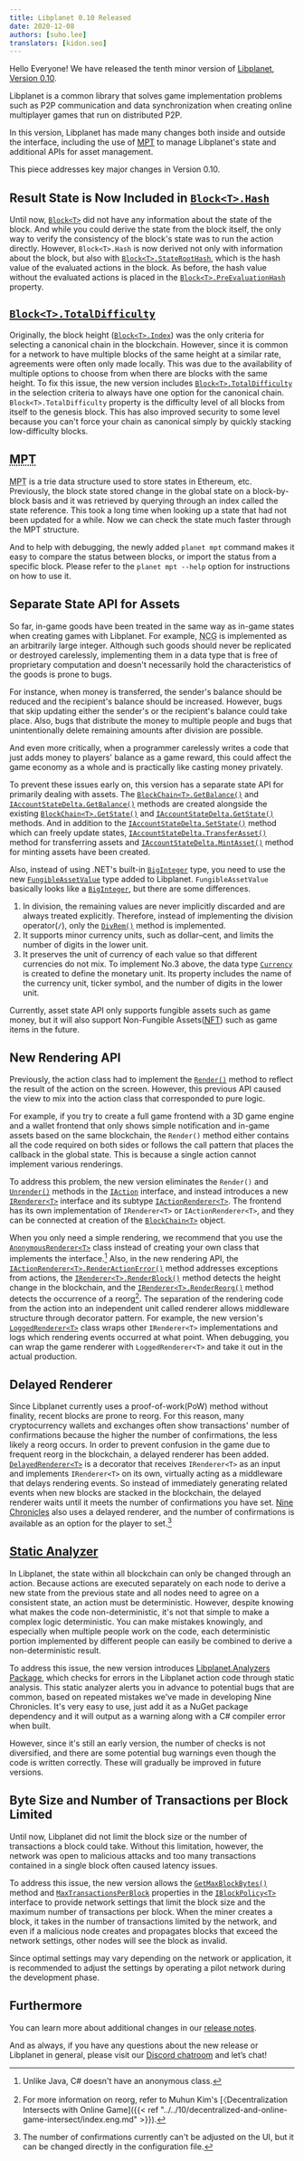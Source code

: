```yaml
---
title: Libplanet 0.10 Released
date: 2020-12-08
authors: [suho.lee]
translators: [kidon.seo]
---
```


Hello Everyone! We have released the tenth minor version of [Libplanet], [Version 0.10][0.10.0].

Libplanet is a common library that solves game implementation problems such as P2P communication and data synchronization when creating online multiplayer games that run on distributed P2P.

In this version, Libplanet has made many changes both inside and outside the interface, including the use of [<abbr title="Merkle–Patricia Trie">MPT</abbr>][MPT] to manage Libplanet's state and additional APIs for asset management.

This piece addresses key major changes in Version 0.10.

[Libplanet]: https://libplanet.io/
[0.10.0]: https://github.com/planetarium/libplanet/releases/tag/0.10.0
[MPT]: https://eth.wiki/en/fundamentals/patricia-tree 

Result State is Now Included in [`Block<T>.Hash`]
--------------------------------------------------

Until now, [`Block<T>`] did not have any information about the state of the block. And while you could derive the state from the block itself, the only way to verify the consistency of the block's state was to run the action directly. However, `Block<T>.Hash` is now derived not only with information about the block, but also with [`Block<T>.StateRootHash`], which is the hash value of the evaluated actions in the block. As before, the hash value without the evaluated actions is placed in the [`Block<T>.PreEvaluationHash`] property.

[`Block<T>`]: https://docs.libplanet.io/0.10.2/api/Libplanet.Blocks.Block-1.html
[`Block<T>.PreEvaluationHash`]: https://docs.libplanet.io/0.10.2/api/Libplanet.Blocks.Block-1.html#Libplanet_Blocks_Block_1_PreEvaluationHash
[`Block<T>.Hash`]: https://docs.libplanet.io/0.10.2/api/Libplanet.Blocks.Block-1.html#Libplanet_Blocks_Block_1_Hash
[`Block<T>.StateRootHash`]: https://docs.libplanet.io/0.10.2/api/Libplanet.Blocks.Block-1.html#Libplanet_Blocks_Block_1_StateRootHash

[`Block<T>.TotalDifficulty`]
------------------------------

Originally, the block height ([`Block<T>.Index`]) was the only criteria for selecting a canonical chain in the blockchain. However, since it is common for a network to have multiple blocks of the same height at a similar rate, agreements were often only made locally. This was due to the availability of multiple options to choose from when there are blocks with the same height. To fix this issue, the new version includes [`Block<T>.TotalDifficulty`] in the selection criteria to always have one option for the canonical chain. `Block<T>.TotalDifficulty` property is the difficulty level of all blocks from itself to the genesis block. This has also improved security to some level because you can't force your chain as canonical simply by quickly stacking low-difficulty blocks.


[`Block<T>.TotalDifficulty`]: https://docs.libplanet.io/0.10.2/api/Libplanet.Blocks.Block-1.html#Libplanet_Blocks_Block_1_TotalDifficulty
[`Block<T>.Difficulty`]: https://docs.libplanet.io/0.10.2/api/Libplanet.Blocks.Block-1.html#Libplanet_Blocks_Block_1_Difficulty
[`Block<T>.Index`]: https://docs.libplanet.io/0.10.2/api/Libplanet.Blocks.Block-1.html#Libplanet_Blocks_Block_1_Index 

<abbr title="Merkle–Patricia Trie">MPT</abbr>
----------------------------------------------

<abbr title="Merkle–Patricia Trie">MPT</abbr> is a trie data structure used to store states in Ethereum, etc. Previously, the block state stored change in the global state on a block-by-block basis and it was retrieved by querying through an index called the state reference. This took a long time when looking up a state that had not been updated for a while. Now we can check the state much faster through the MPT structure.

And to help with debugging, the newly added `planet mpt` command makes it easy to compare the status between blocks, or import the status from a specific block. Please refer to the `planet mpt --help` option for instructions on how to use it.

Separate State API for Assets
------------------------------

So far, in-game goods have been treated in the same way as in-game states when creating games with Libplanet. For example, <abbr title="Nine Chronicles Gold">NCG</abbr> is implemented as an arbitrarily large integer. Although such goods should never be replicated or destroyed carelessly, implementing them in a data type that is free of proprietary computation and doesn't necessarily hold the characteristics of the goods is prone to bugs.

For instance, when money is transferred, the sender's balance should be reduced and the recipient's balance should be increased. However, bugs that skip updating either the sender's or the recipient's balance could take place. Also, bugs that distribute the money to multiple people and bugs that unintentionally delete remaining amounts after division are possible.

And even more critically, when a programmer carelessly writes a code that just adds money to players' balance as a game reward, this could affect the game economy as a whole and is practically like casting money privately.

To prevent these issues early on, this version has a separate state API for primarily dealing with assets. The [`BlockChain<T>.GetBalance()`] and [`IAccountStateDelta.GetBalance()`] methods are created alongside the existing [`BlockChain<T>.GetState()`] and [`IAccountStateDelta.GetState()`] methods. And in addition to the [`IAccountStateDelta.SetState()`] method which can freely update states, [`IAccountStateDelta.TransferAsset()`] method for transferring assets and [`IAccountStateDelta.MintAsset()`] method for minting assets have been created.

Also, instead of using .NET's built-in [`BigInteger`] type, you need to use the new [`FungibleAssetValue`] type added to Libplanet. `FungibleAssetValue` basically looks like a [`BigInteger`], but there are some differences.

1. In division, the remaining values are never implicitly discarded and are always treated explicitly.
Therefore, instead of implementing the division operator(`/`), only the [`DivRem()`] method is implemented.
2. It supports minor currency units, such as dollar–cent, and limits the number of digits in the lower unit.
3. It preserves the unit of currency of each value so that different currencies do not mix.
To implement No.3 above, the data type [`Currency`] is created to define the monetary unit. Its property includes the name of the currency unit, ticker symbol, and the number of digits in the lower unit.

Currently, asset state API only supports fungible assets such as game money, but it will also support Non-Fungible Assets([<abbr title="non-fungible token">NFT</abbr>][NFT]) such as game items in the future.

[`BlockChain<T>.GetState()`]: https://docs.libplanet.io/0.10.2/api/Libplanet.Blockchain.BlockChain-1.html#Libplanet_Blockchain_BlockChain_1_GetState_Libplanet_Address_System_Nullable_Libplanet_HashDigest_SHA256___Libplanet_Blockchain_StateCompleter__0__
[`IAccountStateDelta.GetState()`]: https://docs.libplanet.io/0.10.2/api/Libplanet.Action.IAccountStateDelta.html#Libplanet_Action_IAccountStateDelta_GetState_Libplanet_Address_
[`BlockChain<T>.GetBalance()`]: https://docs.libplanet.io/0.10.2/api/Libplanet.Blockchain.BlockChain-1.html#Libplanet_Blockchain_BlockChain_1_GetBalance_Libplanet_Address_Libplanet_Assets_Currency_System_Nullable_Libplanet_HashDigest_SHA256___Libplanet_Blockchain_FungibleAssetStateCompleter__0__
[`IAccountStateDelta.GetBalance()`]: https://docs.libplanet.io/0.10.2/api/Libplanet.Action.IAccountStateDelta.html#Libplanet_Action_IAccountStateDelta_GetBalance_Libplanet_Address_Libplanet_Assets_Currency_
[`IAccountStateDelta.SetState()`]: https://docs.libplanet.io/0.10.2/api/Libplanet.Action.IAccountStateDelta.html#Libplanet_Action_IAccountStateDelta_SetState_Libplanet_Address_IValue_
[`IAccountStateDelta.TransferAsset()`]: https://docs.libplanet.io/0.10.2/api/Libplanet.Action.IAccountStateDelta.html#Libplanet_Action_IAccountStateDelta_SetState_Libplanet_Address_IValue_
[`IAccountStateDelta.MintAsset()`]: https://docs.libplanet.io/0.10.2/api/Libplanet.Action.IAccountStateDelta.html#Libplanet_Action_IAccountStateDelta_MintAsset_Libplanet_Address_Libplanet_Assets_FungibleAssetValue_
[`FungibleAssetValue`]: https://docs.libplanet.io/0.10.2/api/Libplanet.Assets.FungibleAssetValue.html
[`BigInteger`]: https://docs.microsoft.com/ko-kr/dotnet/api/system.numerics.biginteger?view=net-5.0
[`DivRem()`]: https://docs.libplanet.io/0.10.2/api/Libplanet.Assets.FungibleAssetValue.html#Libplanet_Assets_FungibleAssetValue_DivRem_Libplanet_Assets_FungibleAssetValue_
[`Currency`]: https://docs.libplanet.io/0.10.2/api/Libplanet.Assets.Currency.html
[NFT]: https://en.wikipedia.org/wiki/Non-fungible_token

New Rendering API
-------------------
Previously, the action class had to implement the [`Render()`] method to reflect the result of the action on the screen. However, this previous API caused the view to mix into the action class that corresponded to pure logic.

For example, if you try to create a full game frontend with a 3D game engine and a wallet frontend that only shows simple notification and in-game assets based on the same blockchain, the `Render()` method either contains all the code required on both sides or follows the call pattern that places the callback in the global state. This is because a single action cannot implement various renderings.

To address this problem, the new version eliminates the `Render()` and [`Unrender()`] methods in the [`IAction`] interface, and instead introduces a new [`IRenderer<T>`] interface and its subtype [`IActionRenderer<T>`]. The frontend has its own implementation of `IRenderer<T>` or `IActionRenderer<T>`, and they can be connected at creation of the [`BlockChain<T>`] object.

When you only need a simple rendering, we recommend that you use the [`AnonymousRenderer<T>`] class instead of creating your own class that implements the interface.[^1]
Also, in the new rendering API, the [`IActionRenderer<T>.RenderActionError()`] method addresses exceptions from actions, the [`IRenderer<T>.RenderBlock()`] method detects the height change in the blockchain, and the [`IRenderer<T>.RenderReorg()`] method detects the occurrence of a reorg[^2]. The separation of the rendering code from the action into an independent unit called renderer allows middleware structure through decorator pattern. For example, the new version's [`LoggedRenderer<T>`] class wraps other `IRenderer<T>` implementations and logs which rendering events occurred at what point. When debugging, you can wrap the game renderer with `LoggedRenderer<T>` and take it out in the actual production.

[`Render()`]: https://docs.libplanet.io/0.9.2/api/Libplanet.Action.IAction.html#Libplanet_Action_IAction_Render_Libplanet_Action_IActionContext_Libplanet_Action_IAccountStateDelta_
[`Unrender()`]: https://docs.libplanet.io/0.9.2/api/Libplanet.Action.IAction.html#Libplanet_Action_IAction_Unrender_Libplanet_Action_IActionContext_Libplanet_Action_IAccountStateDelta_
[`IAction`]: https://docs.libplanet.io/0.9.2/api/Libplanet.Action.IAction.html
[`IRenderer<T>`]: https://docs.libplanet.io/0.10.2/api/Libplanet.Blockchain.Renderers.IRenderer-1.html
[`IActionRenderer<T>`]: https://docs.libplanet.io/0.10.2/api/Libplanet.Blockchain.Renderers.IActionRenderer-1.html
[`BlockChain<T>`]: https://docs.libplanet.io/0.10.2/api/Libplanet.Blockchain.BlockChain-1.html
[`AnonymousRenderer<T>`]: https://docs.libplanet.io/0.10.2/api/Libplanet.Blockchain.Renderers.AnonymousRenderer-1.html
[`IActionRenderer<T>.RenderActionError()`]: https://docs.libplanet.io/0.10.2/api/Libplanet.Blockchain.Renderers.IActionRenderer-1.html#Libplanet_Blockchain_Renderers_IActionRenderer_1_RenderActionError_Libplanet_Action_IAction_Libplanet_Action_IActionContext_Exception_
[`IRenderer<T>.RenderBlock()`]: https://docs.libplanet.io/0.10.2/api/Libplanet.Blockchain.Renderers.IRenderer-1.html#Libplanet_Blockchain_Renderers_IRenderer_1_RenderBlock_Libplanet_Blocks_Block__0__Libplanet_Blocks_Block__0__
[`IRenderer<T>.RenderReorg()`]: https://docs.libplanet.io/0.10.2/api/Libplanet.Blockchain.Renderers.IRenderer-1.html#Libplanet_Blockchain_Renderers_IRenderer_1_RenderReorg_Libplanet_Blocks_Block__0__Libplanet_Blocks_Block__0__Libplanet_Blocks_Block__0__
[`LoggedRenderer<T>`]: https://docs.libplanet.io/0.10.2/api/Libplanet.Blockchain.Renderers.LoggedRenderer-1.html
[^1]: Unlike Java, C# doesn't have an anonymous class.
[^2]: For more information on reorg, refer to Muhun Kim's [〈Decentralization Intersects with Online Game]({{< ref "../../10/decentralized-and-online-game-intersect/index.eng.md" >}}).

Delayed Renderer
----------
Since Libplanet currently uses a proof-of-work(PoW) method without finality, recent blocks are prone to reorg. For this reason, many cryptocurrency wallets and exchanges often show transactions' number of confirmations because the higher the number of confirmations, the less likely a reorg occurs. In order to prevent confusion in the game due to frequent reorg in the blockchain, a delayed renderer has been added. [`DelayedRenderer<T>`] is a decorator that receives `IRenderer<T>` as an input and implements `IRenderer<T>` on its own, virtually acting as a middleware that delays rendering events. So instead of immediately generating related events when new blocks are stacked in the blockchain, the delayed renderer waits until it meets the number of confirmations you have set. [Nine Chronicles] also uses a delayed renderer, and the number of confirmations is available as an option for the player to set.[^3]

[`DelayedRenderer<T>`]: https://docs.libplanet.io/0.10.2/api/Libplanet.Blockchain.Renderers.DelayedRenderer-1.html
[Nine Chronicles]: https://nine-chronicles.com/
[^3]: The number of confirmations currently can't be adjusted on the UI, but it can be changed directly in the configuration file.

[Static Analyzer]
------------------
In Libplanet, the state within all blockchain can only be changed through an action. Because actions are executed separately on each node to derive a new state from the previous state and all nodes need to agree on a consistent state, an action must be deterministic. However, despite knowing what makes the code non-deterministic, it's not that simple to make a complex logic deterministic. You can make mistakes knowingly, and especially when multiple people work on the code, each deterministic portion implemented by different people can easily be combined to derive a non-deterministic result.

To address this issue, the new version introduces [Libplanet.Analyzers Package], which checks for errors in the Libplanet action code through static analysis. This static analyzer alerts you in advance to potential bugs that are common, based on repeated mistakes we've made in developing Nine Chronicles. It's very easy to use, just add it as a NuGet package dependency and it will output as a warning along with a C# compiler error when built.

However, since it's still an early version, the number of checks is not diversified, and there are some potential bug warnings even though the code is written correctly. These will gradually be improved in future versions.

[Libplanet.Analyzers Package]: https://www.nuget.org/packages/Libplanet.Analyzers
[Static Analyzer]: https://github.com/planetarium/libplanet/tree/main/Libplanet.Analyzers

Byte Size and Number of Transactions per Block Limited
--------------------------------------------------------
Until now, Libplanet did not limit the block size or the number of transactions a block could take. Without this limitation, however, the network was open to malicious attacks and too many transactions contained in a single block often caused latency issues.

To address this issue, the new version allows the [`GetMaxBlockBytes()`] method and [`MaxTransactionsPerBlock`] properties in the [`IBlockPolicy<T>`] interface to provide network settings that limit the block size and the maximum number of transactions per block. When the miner creates a block, it takes in the number of transactions limited by the network, and even if a malicious node creates and propagates blocks that exceed the network settings, other nodes will see the block as invalid.

Since optimal settings may vary depending on the network or application, it is recommended to adjust the settings by operating a pilot network during the development phase.

[`IBlockPolicy<T>`]: https://docs.libplanet.io/0.10.2/api/Libplanet.Blockchain.Policies.IBlockPolicy-1.html
[`GetMaxBlockBytes()`]: https://docs.libplanet.io/0.10.2/api/Libplanet.Blockchain.Policies.IBlockPolicy-1.html#Libplanet_Blockchain_Policies_IBlockPolicy_1_GetMaxBlockBytes_System_Int64_
[`MaxTransactionsPerBlock`]: https://docs.libplanet.io/0.10.2/api/Libplanet.Blockchain.Policies.IBlockPolicy-1.html#Libplanet_Blockchain_Policies_IBlockPolicy_1_MaxTransactionsPerBlock

Furthermore
-------------
You can learn more about additional changes in our [release notes].

And as always, if you have any questions about the new release or Libplanet in general, please visit our [Discord chatroom][Discord] and let’s chat!

[release notes]: https://github.com/planetarium/libplanet/releases/tag/0.10.0
[Discord]: https://discord.gg/planetarium
